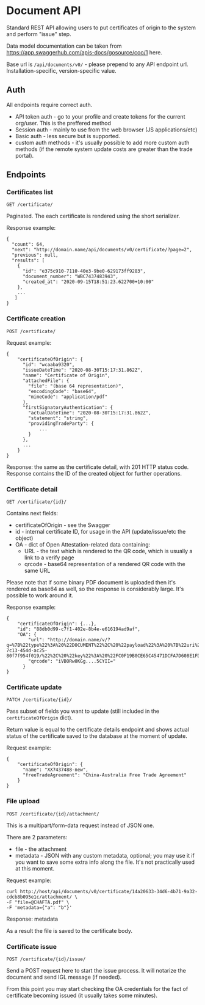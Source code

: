 # Document API

Standard REST API allowing users to put certificates of origin
to the system and perform "issue" step.

Data model documentation can be taken from https://app.swaggerhub.com/apis-docs/gosource/coo/1 here.

Base url is `/api/documents/v0/` - please prepend to any API endpoint url. Installation-specific, version-specific value.

## Auth

All endpoints require correct auth.

* API token auth - go to your profile and create tokens for the current org/user. This is the preffered method
* Session auth - mainly to use from the web browser (JS applications/etc)
* Basic auth - less secure but is supported.
* custom auth methods - it's usually possible to add more custom auth methods (if the remote system update costs are greater than the trade portal).

## Endpoints

### Certificates list

`GET /certificate/`

Paginated. The each certificate is rendered using the short serializer.

Response example:

    {
      "count": 64,
      "next": "http://domain.name/api/documents/v0/certificate/?page=2",
      "previous": null,
      "results": [
        {
          "id": "e375c910-7110-40e3-9be0-629173ff9283",
          "document_number": "WBC7437483943",
          "created_at": "2020-09-15T18:51:23.622700+10:00"
        },
        ...
       ]
    }


### Certificate creation

`POST /certificate/`

Request example:

    {
        "certificateOfOrigin": {
          "id": "wcaaba9320",
          "issueDateTime": "2020-08-30T15:17:31.862Z",
          "name": "Certificate of Origin",
          "attachedFile": {
            "file": "(base 64 representation)",
            "encodingCode": "base64",
            "mimeCode": "application/pdf"
          },
          "firstSignatoryAuthentication": {
            "actualDateTime": "2020-08-30T15:17:31.862Z",
            "statement": "string",
            "providingTradeParty": {
                ...
            }
          },
          ...
        }
    }

Response: the same as the certificate detail, with 201 HTTP status code. Response contains the ID of the created object for further operations.

### Certificate detail

`GET /certificate/{id}/`

Contains next fields:

* certificateOfOrigin - see the Swagger
* id - internal certificate ID, for usage in the API (update/issue/etc the object)
* OA - dict of Open Attestation-related data containing:
  * URL - the text which is rendered to the QR code, which is usually a link to a verify page
  * qrcode - base64 representation of a rendered QR code with the same URL

Please note that if some binary PDF document is uploaded then it's rendered as base64 as well, so the response is considerably large. It's possible to work around it.

Response example:

    {
        "certificateOfOrigin": {...},
        "id": "88db0d99-c7f1-402e-8b4e-e616194ad9af",
        "OA": {
            "url": "http://domain.name/v/?q=%7B%22type%22%3A%20%22DOCUMENT%22%2C%20%22payload%22%3A%20%7B%22uri%22%3A%20%22http%3A//domain.name%3A8050/oa/33b1e669-7c13-454d-ac25-80f7f954f019/%22%2C%20%22key%22%3A%20%22FC0F19B0CE65C45471DCFA7D608E1FD678D0CD0C23469980F5FC38975ED10A5E%22%2C%20%22permittedActions%22%3A%20%5B%22VIEW%22%5D%2C%20%22redirect%22%3A%20%22https%3A//dev.tradetrust.io%22%7D%7D",
            "qrcode": "iVBORw0KGg....5CYII="
          }
    }

### Certificate update

`PATCH /certificate/{id}/`

Pass subset of fields you want to update (still included in the `certificateOfOrigin` dict).

Return value is equal to the certificate details endpoint and shows actual status of
the certificate saved to the database at the moment of update.

Request example:

    {
        "certificateOfOrigin": {
          "name": "XX7437488-new",
          "freeTradeAgreement": "China-Australia Free Trade Agreement"
        }
    }


### File upload

`POST /certificate/{id}/attachment/`

This is a multipart/form-data request instead of JSON one.

There are 2 parameters:

* file - the attachment
* metadata - JSON with any custom metadata, optional; you may use it if you want to save some extra info along the file. It's not practically used at this moment.

Request example:

    curl http://host/api/documents/v0/certificate/14a20633-34d6-4b71-9a32-cdcb8b095e1c/attachment/ \
    -F "file=@CHAFTA.pdf" \
    -F 'metadata={"a": "b"}'

Response: metadata

As a result the file is saved to the certificate body.

### Certificate issue

`POST /certificate/{id}/issue/`

Send a POST request here to start the issue process. It will notarize the document
and send IGL message (if needed).

From this point you may start checking the OA credentials for the fact of certificate
becoming issued (it usually takes some minutes).
